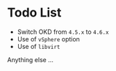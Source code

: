 # Todo List


* Switch OKD from `4.5.x` to `4.6.x`
* Use of `vSphere` option
* Use of `libvirt`

Anything else ...
